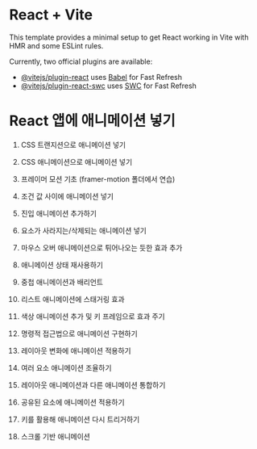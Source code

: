 # React + Vite

This template provides a minimal setup to get React working in Vite with HMR and some ESLint rules.

Currently, two official plugins are available:

- [@vitejs/plugin-react](https://github.com/vitejs/vite-plugin-react/blob/main/packages/plugin-react/README.md) uses [Babel](https://babeljs.io/) for Fast Refresh
- [@vitejs/plugin-react-swc](https://github.com/vitejs/vite-plugin-react-swc) uses [SWC](https://swc.rs/) for Fast Refresh

# React 앱에 애니메이션 넣기

1. CSS 트랜지션으로 애니메이션 넣기

2. CSS 애니메이션으로 애니메이션 넣기

3. 프레이머 모션 기초 (framer-motion 폴더에서 연습)

4. 조건 값 사이에 애니메이션 넣기

5. 진입 애니메이션 추가하기

6. 요소가 사라지는/삭제되는 애니메이션 넣기

7. 마우스 오버 애니메이션으로 튀어나오는 듯한 효과 추가

8. 애니메이션 상태 재사용하기

9. 중첩 애니메이션과 배리언트

10. 리스트 애니메이션에 스태거링 효과

11. 색상 애니메이션 추가 및 키 프레임으로 효과 주기

12. 명령적 접근법으로 애니메이션 구현하기

13. 레이아웃 변화에 애니메이션 적용하기

14. 여러 요소 애니메이션 조율하기

15. 레이아웃 애니메이션과 다른 애니메이션 통합하기

16. 공유된 요소에 애니메이션 적용하기

17. 키를 활용해 애니메이션 다시 트리거하기

18. 스크롤 기반 애니메이션
